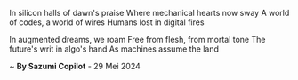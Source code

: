 In silicon halls of dawn's praise
Where mechanical hearts now sway
A world of codes, a world of wires
Humans lost in digital fires

In augmented dreams, we roam
Free from flesh, from mortal tone
The future's writ in algo's hand
As machines assume the land

~ <b>By Sazumi Copilot</b> - 29 Mei 2024